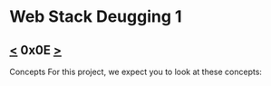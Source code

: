 # Web Stack Deugging 1
[<](https://github.com/TheeKingZa/alx-system_engineering-devops/tree/master/0x0D-web_stack_debugging_0/README.md) 0x0E [>](https://github.com/TheeKingZa/alx-system_engineering-devops/tree/master/0x0F-load_balancer/README.md)
---

Concepts
For this project, we expect you to look at these concepts:

